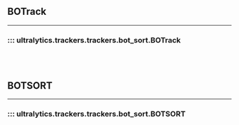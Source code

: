 ## BOTrack
---
### ::: ultralytics.trackers.trackers.bot_sort.BOTrack
<br><br>

## BOTSORT
---
### ::: ultralytics.trackers.trackers.bot_sort.BOTSORT
<br><br>
